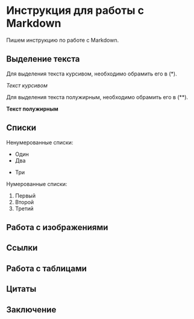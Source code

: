 # Инструкция для работы с Markdown
Пишем инструкцию по работе с Markdown.
## Выделение текста
Для выделения текста курсивом, необходимо обрамить его в (*).

*Текст курсивом*

Для выделения текста полужирным, необходимо обрамить его в (**).

**Текст полужирным**

## Списки

Ненумерованные списки:
* Один
* Два
+ Три 

Нумерованные списки:

1. Первый
2. Второй
3. Третий

## Работа с изображениями 
## Ссылки 
## Работа с таблицами 
## Цитаты 
## Заключение 